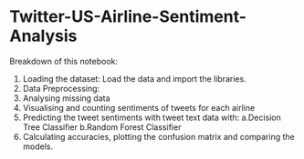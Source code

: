 # Twitter-US-Airline-Sentiment-Analysis
Breakdown of this notebook:

1. Loading the dataset: Load the data and import the libraries.
2. Data Preprocessing:
3. Analysing missing data
4. Visualising and counting sentiments of tweets for each airline
5. Predicting the tweet sentiments with tweet text data with:
  a.Decision Tree Classifier
  b.Random Forest Classifier
6. Calculating accuracies, plotting the confusion matrix and comparing the models.
